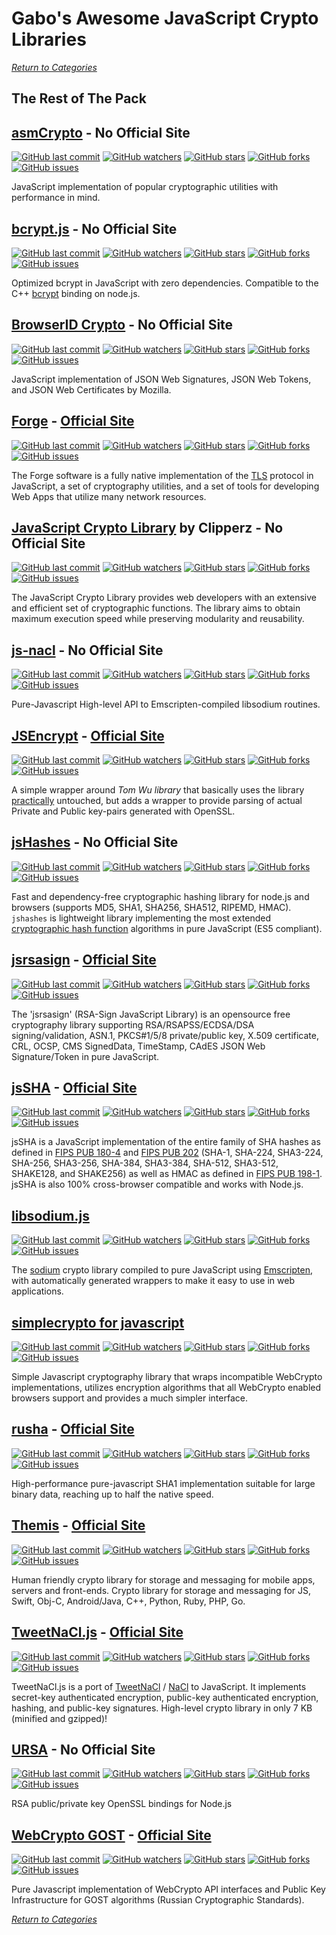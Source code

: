 # Gabo's Awesome JavaScript Crypto Libraries

[_Return to Categories_](README.md)


## The Rest of The Pack


## [asmCrypto](https://github.com/asmcrypto/asmcrypto.js) - No Official Site

[![GitHub last commit](https://img.shields.io/github/last-commit/asmcrypto/asmcrypto.js.svg?style=flat-square)]()
[![GitHub watchers](https://img.shields.io/github/watchers/asmcrypto/asmcrypto.js.svg?style=flat-square)]()
[![GitHub stars](https://img.shields.io/github/stars/asmcrypto/asmcrypto.js.svg?style=flat-square)]()
[![GitHub forks](https://img.shields.io/github/forks/asmcrypto/asmcrypto.js.svg?style=flat-square)]()
[![GitHub issues](https://img.shields.io/github/issues/asmcrypto/asmcrypto.js.svg?style=flat-square)]()

JavaScript implementation of popular cryptographic utilities with
performance in mind.


## [bcrypt.js](https://github.com/dcodeIO/bcrypt.js) - No Official Site

[![GitHub last commit](https://img.shields.io/github/last-commit/dcodeIO/bcrypt.js.svg?style=flat-square)]()
[![GitHub watchers](https://img.shields.io/github/watchers/dcodeIO/bcrypt.js.svg?style=flat-square)]()
[![GitHub stars](https://img.shields.io/github/stars/dcodeIO/bcrypt.js.svg?style=flat-square)]()
[![GitHub forks](https://img.shields.io/github/forks/dcodeIO/bcrypt.js.svg?style=flat-square)]()
[![GitHub issues](https://img.shields.io/github/issues/dcodeIO/bcrypt.js.svg?style=flat-square)]()

Optimized bcrypt in JavaScript with zero dependencies. Compatible to the
C++ [bcrypt](https://npmjs.org/package/bcrypt) binding on node.js.


## [BrowserID Crypto](https://github.com/mozilla/browserid-crypto) - No Official Site

[![GitHub last commit](https://img.shields.io/github/last-commit/mozilla/browserid-crypto.svg?style=flat-square)]()
[![GitHub watchers](https://img.shields.io/github/watchers/mozilla/browserid-crypto.svg?style=flat-square)]()
[![GitHub stars](https://img.shields.io/github/stars/mozilla/browserid-crypto.svg?style=flat-square)]()
[![GitHub forks](https://img.shields.io/github/forks/mozilla/browserid-crypto.svg?style=flat-square)]()
[![GitHub issues](https://img.shields.io/github/issues/mozilla/browserid-crypto.svg?style=flat-square)]()

JavaScript implementation of JSON Web Signatures, JSON Web Tokens, and
JSON Web Certificates by Mozilla.


## [Forge](https://github.com/digitalbazaar/forge) - [Official Site](https://digitalbazaar.com/forge)

[![GitHub last commit](https://img.shields.io/github/last-commit/digitalbazaar/forge.svg?style=flat-square)]()
[![GitHub watchers](https://img.shields.io/github/watchers/digitalbazaar/forge.svg?style=flat-square)]()
[![GitHub stars](https://img.shields.io/github/stars/digitalbazaar/forge.svg?style=flat-square)]()
[![GitHub forks](https://img.shields.io/github/forks/digitalbazaar/forge.svg?style=flat-square)]()
[![GitHub issues](https://img.shields.io/github/issues/digitalbazaar/forge.svg?style=flat-square)]()

The Forge software is a fully native implementation of the
[TLS](http://en.wikipedia.org/wiki/Transport_Layer_Security) protocol in
JavaScript, a set of cryptography utilities, and a set of tools for
developing Web Apps that utilize many network resources.


## [JavaScript Crypto Library](https://github.com/clipperz/javascript-crypto-library) by Clipperz - No Official Site

[![GitHub last commit](https://img.shields.io/github/last-commit/clipperz/javascript-crypto-library.svg?style=flat-square)]()
[![GitHub watchers](https://img.shields.io/github/watchers/clipperz/javascript-crypto-library.svg?style=flat-square)]()
[![GitHub stars](https://img.shields.io/github/stars/clipperz/javascript-crypto-library.svg?style=flat-square)]()
[![GitHub forks](https://img.shields.io/github/forks/clipperz/javascript-crypto-library.svg?style=flat-square)]()
[![GitHub issues](https://img.shields.io/github/issues/clipperz/javascript-crypto-library.svg?style=flat-square)]()

The JavaScript Crypto Library provides web developers with an extensive
and efficient set of cryptographic functions. The library aims to obtain
maximum execution speed while preserving modularity and reusability.


## [js-nacl](https://github.com/tonyg/js-nacl) - No Official Site

[![GitHub last commit](https://img.shields.io/github/last-commit/tonyg/js-nacl.svg?style=flat-square)]()
[![GitHub watchers](https://img.shields.io/github/watchers/tonyg/js-nacl.svg?style=flat-square)]()
[![GitHub stars](https://img.shields.io/github/stars/tonyg/js-nacl.svg?style=flat-square)]()
[![GitHub forks](https://img.shields.io/github/forks/tonyg/js-nacl.svg?style=flat-square)]()
[![GitHub issues](https://img.shields.io/github/issues/tonyg/js-nacl.svg?style=flat-square)]()

Pure-Javascript High-level API to Emscripten-compiled libsodium
routines.


## [JSEncrypt](https://github.com/travist/jsencrypt) - [Official Site](http://travistidwell.com/jsencrypt)

[![GitHub last commit](https://img.shields.io/github/last-commit/travist/jsencrypt.svg?style=flat-square)]()
[![GitHub watchers](https://img.shields.io/github/watchers/travist/jsencrypt.svg?style=flat-square)]()
[![GitHub stars](https://img.shields.io/github/stars/travist/jsencrypt.svg?style=flat-square)]()
[![GitHub forks](https://img.shields.io/github/forks/travist/jsencrypt.svg?style=flat-square)]()
[![GitHub issues](https://img.shields.io/github/issues/travist/jsencrypt.svg?style=flat-square)]()

A simple wrapper around _Tom Wu library_ that basically uses the library
[practically](https://github.com/travist/jsencrypt/pull/6) untouched,
but adds a wrapper to provide parsing of actual Private and Public
key-pairs generated with OpenSSL.


## [jsHashes](https://github.com/h2non/jshashes) - No Official Site

[![GitHub last commit](https://img.shields.io/github/last-commit/h2non/jshashes.svg?style=flat-square)]()
[![GitHub watchers](https://img.shields.io/github/watchers/h2non/jshashes.svg?style=flat-square)]()
[![GitHub stars](https://img.shields.io/github/stars/h2non/jshashes.svg?style=flat-square)]()
[![GitHub forks](https://img.shields.io/github/forks/h2non/jshashes.svg?style=flat-square)]()
[![GitHub issues](https://img.shields.io/github/issues/h2non/jshashes.svg?style=flat-square)]()

Fast and dependency-free cryptographic hashing library for node.js and
browsers (supports MD5, SHA1, SHA256, SHA512, RIPEMD, HMAC). `jshashes`
is lightweight library implementing the most extended
[cryptographic hash function](http://en.wikipedia.org/wiki/Cryptographic_hash_function)
algorithms in pure JavaScript (ES5 compliant).


## [jsrsasign](https://github.com/kjur/jsrsasign) - [Official Site](http://kjur.github.io/jsrsasign)

[![GitHub last commit](https://img.shields.io/github/last-commit/kjur/jsrsasign.svg?style=flat-square)]()
[![GitHub watchers](https://img.shields.io/github/watchers/kjur/jsrsasign.svg?style=flat-square)]()
[![GitHub stars](https://img.shields.io/github/stars/kjur/jsrsasign.svg?style=flat-square)]()
[![GitHub forks](https://img.shields.io/github/forks/kjur/jsrsasign.svg?style=flat-square)]()
[![GitHub issues](https://img.shields.io/github/issues/kjur/jsrsasign.svg?style=flat-square)]()

The 'jsrsasign' (RSA-Sign JavaScript Library) is an opensource free
cryptography library supporting RSA/RSAPSS/ECDSA/DSA signing/validation,
ASN.1, PKCS#1/5/8 private/public key, X.509 certificate, CRL, OCSP, CMS
SignedData, TimeStamp, CAdES JSON Web Signature/Token in pure
JavaScript.


## [jsSHA](https://github.com/Caligatio/jsSHA) - [Official Site](https://caligatio.github.io/jsSHA)

[![GitHub last commit](https://img.shields.io/github/last-commit/Caligatio/jsSHA.svg?style=flat-square)]()
[![GitHub watchers](https://img.shields.io/github/watchers/Caligatio/jsSHA.svg?style=flat-square)]()
[![GitHub stars](https://img.shields.io/github/stars/Caligatio/jsSHA.svg?style=flat-square)]()
[![GitHub forks](https://img.shields.io/github/forks/Caligatio/jsSHA.svg?style=flat-square)]()
[![GitHub issues](https://img.shields.io/github/issues/Caligatio/jsSHA.svg?style=flat-square)]()

jsSHA is a JavaScript implementation of the entire family of SHA hashes
as defined in
[FIPS PUB 180-4](http://nvlpubs.nist.gov/nistpubs/FIPS/NIST.FIPS.180-4.pdf)
and
[FIPS PUB 202](http://nvlpubs.nist.gov/nistpubs/FIPS/NIST.FIPS.202.pdf)
(SHA-1, SHA-224, SHA3-224, SHA-256, SHA3-256, SHA-384, SHA3-384,
SHA-512, SHA3-512, SHAKE128, and SHAKE256) as well as HMAC as defined in
[FIPS PUB 198-1](http://csrc.nist.gov/publications/fips/fips198-1/FIPS-198-1_final.pdf).
jsSHA is also 100% cross-browser compatible and works with Node.js.


## [libsodium.js](https://github.com/jedisct1/libsodium.js)

[![GitHub last commit](https://img.shields.io/github/last-commit/jedisct1/libsodium.js.svg?style=flat-square)]()
[![GitHub watchers](https://img.shields.io/github/watchers/jedisct1/libsodium.js.svg?style=flat-square)]()
[![GitHub stars](https://img.shields.io/github/stars/jedisct1/libsodium.js.svg?style=flat-square)]()
[![GitHub forks](https://img.shields.io/github/forks/jedisct1/libsodium.js.svg?style=flat-square)]()
[![GitHub issues](https://img.shields.io/github/issues/jedisct1/libsodium.js.svg?style=flat-square)]()

The [sodium](https://download.libsodium.org/doc) crypto library
compiled to pure JavaScript using
[Emscripten](https://github.com/kripken/emscripten), with automatically
generated wrappers to make it easy to use in web applications.


## [simplecrypto for javascript](https://github.com/encryb/simplecrypto)

[![GitHub last commit](https://img.shields.io/github/last-commit/encryb/simplecrypto.svg?style=flat-square)]()
[![GitHub watchers](https://img.shields.io/github/watchers/encryb/simplecrypto.svg?style=flat-square)]()
[![GitHub stars](https://img.shields.io/github/stars/encryb/simplecrypto.svg?style=flat-square)]()
[![GitHub forks](https://img.shields.io/github/forks/encryb/simplecrypto.svg?style=flat-square)]()
[![GitHub issues](https://img.shields.io/github/issues/encryb/simplecrypto.svg?style=flat-square)]()

Simple Javascript cryptography library that wraps incompatible WebCrypto
implementations, utilizes encryption algorithms that all WebCrypto
enabled browsers support and provides a much simpler interface.


## [rusha](https://github.com/srijs/rusha) - [Official Site](https://www.npmjs.com/package/rusha)

[![GitHub last commit](https://img.shields.io/github/last-commit/srijs/rusha.svg?style=flat-square)]()
[![GitHub watchers](https://img.shields.io/github/watchers/srijs/rusha.svg?style=flat-square)]()
[![GitHub stars](https://img.shields.io/github/stars/srijs/rusha.svg?style=flat-square)]()
[![GitHub forks](https://img.shields.io/github/forks/srijs/rusha.svg?style=flat-square)]()
[![GitHub issues](https://img.shields.io/github/issues/srijs/rusha.svg?style=flat-square)]()

High-performance pure-javascript SHA1 implementation suitable for large
binary data, reaching up to half the native speed.


## [Themis](https://github.com/cossacklabs/themis) - [Official Site](https://www.cossacklabs.com/themis/)

[![GitHub last commit](https://img.shields.io/github/last-commit/cossacklabs/themis.svg?style=flat-square)]()
[![GitHub watchers](https://img.shields.io/github/watchers/cossacklabs/themis.svg?style=flat-square)]()
[![GitHub stars](https://img.shields.io/github/stars/cossacklabs/themis.svg?style=flat-square)]()
[![GitHub forks](https://img.shields.io/github/forks/cossacklabs/themis.svg?style=flat-square)]()
[![GitHub issues](https://img.shields.io/github/issues/cossacklabs/themis.svg?style=flat-square)]()

Human friendly crypto library for storage and messaging for mobile apps,
servers and front-ends. Crypto library for storage and messaging for JS,
Swift, Obj-C, Android/Java, С++, Python, Ruby, PHP, Go.


## [TweetNaCl.js](https://github.com/dchest/tweetnacl-js) - [Official Site](https://tweetnacl.js.org)

[![GitHub last commit](https://img.shields.io/github/last-commit/dchest/tweetnacl-js.svg?style=flat-square)]()
[![GitHub watchers](https://img.shields.io/github/watchers/dchest/tweetnacl-js.svg?style=flat-square)]()
[![GitHub stars](https://img.shields.io/github/stars/dchest/tweetnacl-js.svg?style=flat-square)]()
[![GitHub forks](https://img.shields.io/github/forks/dchest/tweetnacl-js.svg?style=flat-square)]()
[![GitHub issues](https://img.shields.io/github/issues/dchest/tweetnacl-js.svg?style=flat-square)]()

TweetNaCl.js is a port of [TweetNaCl](http://tweetnacl.cr.yp.to) /
[NaCl](http://nacl.cr.yp.to) to JavaScript. It implements secret-key
authenticated encryption, public-key authenticated encryption, hashing,
and public-key signatures. High-level crypto library in only 7 KB
(minified and gzipped)!


## [URSA](https://github.com/quartzjer/ursa) - No Official Site

[![GitHub last commit](https://img.shields.io/github/last-commit/quartzjer/ursa.svg?style=flat-square)]()
[![GitHub watchers](https://img.shields.io/github/watchers/quartzjer/ursa.svg?style=flat-square)]()
[![GitHub stars](https://img.shields.io/github/stars/quartzjer/ursa.svg?style=flat-square)]()
[![GitHub forks](https://img.shields.io/github/forks/quartzjer/ursa.svg?style=flat-square)]()
[![GitHub issues](https://img.shields.io/github/issues/quartzjer/ursa.svg?style=flat-square)]()

RSA public/private key OpenSSL bindings for Node.js


## [WebCrypto GOST](https://github.com/rudonick/crypto) - [Official Site](http://gostcrypto.com)

[![GitHub last commit](https://img.shields.io/github/last-commit/rudonick/crypto.svg?style=flat-square)]()
[![GitHub watchers](https://img.shields.io/github/watchers/rudonick/crypto.svg?style=flat-square)]()
[![GitHub stars](https://img.shields.io/github/stars/rudonick/crypto.svg?style=flat-square)]()
[![GitHub forks](https://img.shields.io/github/forks/rudonick/crypto.svg?style=flat-square)]()
[![GitHub issues](https://img.shields.io/github/issues/rudonick/crypto.svg?style=flat-square)]()

Pure Javascript implementation of WebCrypto API interfaces and Public
Key Infrastructure for GOST algorithms (Russian Cryptographic
Standards).



[_Return to Categories_](README.md)
